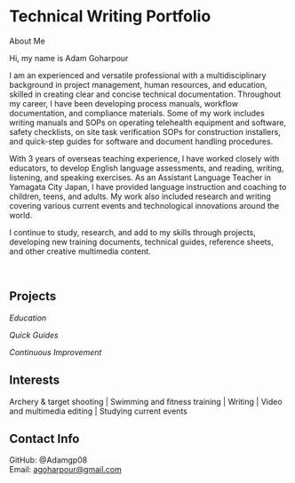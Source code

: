 # Technical Writing Portfolio
About Me
<p>
Hi, my name is Adam Goharpour
<p>
I am an experienced and versatile professional with a multidisciplinary background in project management, human resources, and education, skilled in creating clear and concise technical documentation. Throughout my career, I have been developing process manuals, workflow documentation, and compliance materials. Some of my work includes writing manuals and SOPs on operating telehealth equipment and software, safety checklists, on site task verification SOPs for construction installers, and quick-step guides for software and document handling procedures.<p>
With 3 years of overseas teaching experience, I have worked closely with educators, to develop English language assessments, and reading, writing, listening, and speaking exercises. As an Assistant Language Teacher in Yamagata City Japan, I have provided language instruction and coaching to children, teens, and adults. My work also included research and writing covering various current events and technological innovations around the world.<p>
I continue to study, research, and add to my skills through projects, developing new training documents, technical guides, reference sheets, and other creative multimedia content.<p>

<br>

## Projects  
_Education_

_Quick Guides_

_Continuous Improvement_

## Interests
Archery & target shooting | Swimming and fitness training | Writing | Video and multimedia editing | Studying current events <br>

## Contact Info

GitHub: @Adamgp08\
Email: agoharpour@gmail.com
